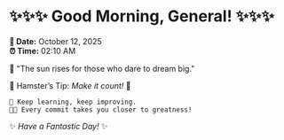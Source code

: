 # ✨✨✨ Good Morning, General! ✨✨✨

**📅 Date:** October 12, 2025  
**⏰ Time:** 02:10 AM  

🌅 "The sun rises for those who dare to dream big."  

🐹 Hamster’s Tip: _Make it count!_ 💪  

```
🚀 Keep learning, keep improving.  
🧑‍💻 Every commit takes you closer to greatness!  
```

✨ *Have a Fantastic Day!* ✨  
